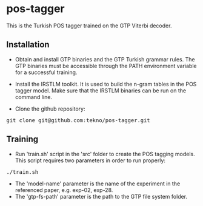 pos-tagger
==========

This is the Turkish POS tagger trained on the GTP Viterbi decoder.

Installation
------------

* Obtain and install GTP binaries and the GTP Turkish grammar rules. The GTP binaries must be accessible through the PATH environment variable for a successful training.

* Install the IRSTLM toolkit. It is used to build the n-gram tables in the POS tagger model. Make sure that the IRSTLM binaries can be run on the command line.

* Clone the github repository:

<pre>git clone git@github.com:tekno/pos-tagger.git</pre>

Training
--------

* Run 'train.sh' script in the 'src' folder to create the POS tagging models. This script requires two parameters in order to run properly:

<pre>./train.sh <model-name> <gtp-fs-path></pre>

* The 'model-name' parameter is the name of the experiment in the referenced paper, e.g. exp-02, exp-28.
* The 'gtp-fs-path' parameter is the path to the GTP file system folder.